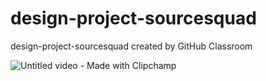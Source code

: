# design-project-sourcesquad
design-project-sourcesquad created by GitHub Classroom


![Untitled video - Made with Clipchamp](https://github.com/cis-famu/design-project-sourcesquad/assets/54593961/ed23f2a6-1c9b-4a17-8fe8-5d0adc44e3fe)
